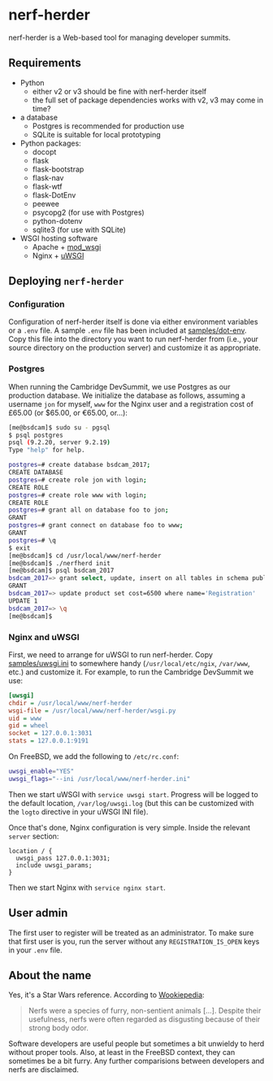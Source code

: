 # nerf-herder

nerf-herder is a Web-based tool for managing developer summits.

## Requirements

* Python
  * either v2 or v3 should be fine with nerf-herder itself
  * the full set of package dependencies works with v2, v3 may come in time?
* a database
  * Postgres is recommended for production use
  * SQLite is suitable for local prototyping
* Python packages:
  * docopt
  * flask
  * flask-bootstrap
  * flask-nav
  * flask-wtf
  * flask-DotEnv
  * peewee
  * psycopg2 (for use with Postgres)
  * python-dotenv
  * sqlite3 (for use with SQLite)
* WSGI hosting software
  * Apache + [mod_wsgi](https://modwsgi.readthedocs.io/en/develop/)
  * Nginx + [uWSGI](https://uwsgi-docs.readthedocs.io/en/latest/)


## Deploying `nerf-herder`

### Configuration

Configuration of nerf-herder itself is done via either environment variables
or a `.env` file.
A sample `.env` file has been included at [samples/dot-env](samples/dot-env).
Copy this file into the directory you want to run nerf-herder from
(i.e., your source directory on the production server)
and customize it as appropriate.


### Postgres

When running the Cambridge DevSummit, we use Postgres as our production
database.
We initialize the database as follows, assuming a username `jon` for myself,
`www` for the Nginx user and a registration cost of £65.00
(or $65.00, or €65.00, or...):

```sh
[me@bsdcam]$ sudo su - pgsql
$ psql postgres
psql (9.2.20, server 9.2.19)
Type "help" for help.

postgres=# create database bsdcam_2017;
CREATE DATABASE
postgres=# create role jon with login;
CREATE ROLE
postgres=# create role www with login;
CREATE ROLE
postgres=# grant all on database foo to jon;
GRANT
postgres=# grant connect on database foo to www;
GRANT
postgres=# \q
$ exit
[me@bsdcam]$ cd /usr/local/www/nerf-herder
[me@bsdcam]$ ./nerfherd init
[me@bsdcam]$ psql bsdcam_2017
bsdcam_2017=> grant select, update, insert on all tables in schema public to www;
GRANT
bsdcam_2017=> update product set cost=6500 where name='Registration'
UPDATE 1
bsdcam_2017=> \q
[me@bsdcam]$
```


### Nginx and uWSGI

First, we need to arrange for uWSGI to run nerf-herder.
Copy [samples/uwsgi.ini](samples/uwsgi.ini) to somewhere handy
(`/usr/local/etc/ngix`, `/var/www`, etc.) and customize it.
For example, to run the Cambridge DevSummit we use:

```ini
[uwsgi]
chdir = /usr/local/www/nerf-herder
wsgi-file = /usr/local/www/nerf-herder/wsgi.py
uid = www
gid = wheel
socket = 127.0.0.1:3031
stats = 127.0.0.1:9191
```

On FreeBSD, we add the following to `/etc/rc.conf`:

```sh
uwsgi_enable="YES"
uwsgi_flags="--ini /usr/local/www/nerf-herder.ini"
```

Then we start uWSGI with `service uwsgi start`.
Progress will be logged to the default location,
`/var/log/uwsgi.log` (but this can be customized with the `logto` directive
in your uWSGI INI file).

Once that's done, Nginx configuration is very simple.
Inside the relevant `server` section:

```
location / {
  uwsgi_pass 127.0.0.1:3031;
  include uwsgi_params;
}
```

Then we start Nginx with `service nginx start`.


## User admin

The first user to register will be treated as an administrator.
To make sure that first user is you, run the server without any
`REGISTRATION_IS_OPEN` keys in your `.env` file.



## About the name

Yes, it's a Star Wars reference.
According to [Wookiepedia](http://starwars.wikia.com):

> Nerfs were a species of furry, non-sentient animals [...].
> Despite their usefulness, nerfs were often regarded as disgusting because of their strong body odor.

Software developers are useful people but sometimes a bit unwieldy to
herd without proper tools.
Also, at least in the FreeBSD context, they can sometimes be a bit furry.
Any further comparisions between developers and nerfs are disclaimed.

